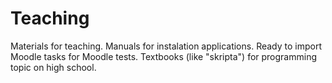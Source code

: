 # Teaching
Materials for teaching.
Manuals for instalation applications.
Ready to import Moodle tasks for Moodle tests.
Textbooks (like "skripta") for programming topic on high school.
